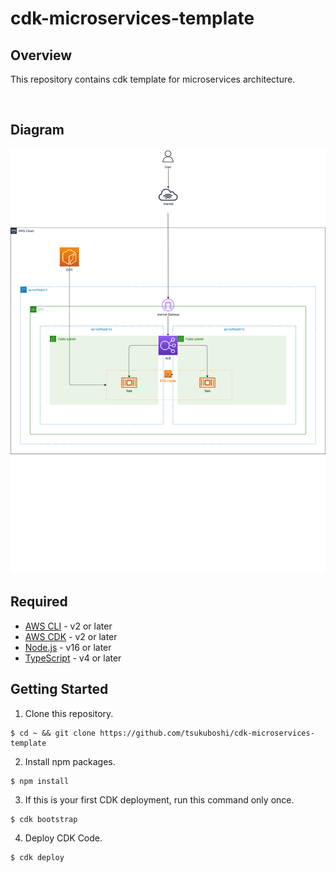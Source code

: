 # cdk-microservices-template

## Overview

This repository contains cdk template for microservices architecture.

&emsp;

## Diagram

![Diagram](./images/diagram.drawio.png)

## Required

- [AWS CLI](https://aws.amazon.com/cli) - v2 or later
- [AWS CDK](https://aws.amazon.com/jp/cdk) - v2 or later
- [Node.js](https://nodejs.org/ja) - v16 or later
- [TypeScript](https://www.typescriptlang.org/) - v4 or later

## Getting Started

1. Clone this repository.

```shell
$ cd ~ && git clone https://github.com/tsukuboshi/cdk-microservices-template
```

2. Install npm packages.

```
$ npm install
```

3. If this is your first CDK deployment, run this command only once.

```
$ cdk bootstrap
```

4. Deploy CDK Code.


```
$ cdk deploy
```
